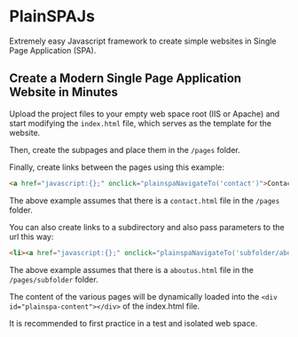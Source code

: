 # PlainSPAJs

Extremely easy Javascript framework to create simple websites in Single Page Application (SPA).

## Create a Modern Single Page Application Website in Minutes

Upload the project files to your empty web space root (IIS or Apache) and start modifying the `index.html` file, which serves as the template for the website.

Then, create the subpages and place them in the `/pages` folder.

Finally, create links between the pages using this example:

```html
<a href="javascript:{};" onclick="plainspaNavigateTo('contact')">Contact Us</a>
```

The above example assumes that there is a `contact.html` file in the `/pages` folder.

You can also create links to a subdirectory and also pass parameters to the url this way:

```html
<li><a href="javascript:{};" onclick="plainspaNavigateTo('subfolder/aboutus', '?value1=c&value2=d')">About Us</a></li>
```

The above example assumes that there is a `aboutus.html` file in the `/pages/subfolder` folder.

The content of the various pages will be dynamically loaded into the ```<div id="plainspa-content"></div>``` of the index.html file.

It is recommended to first practice in a test and isolated web space.
